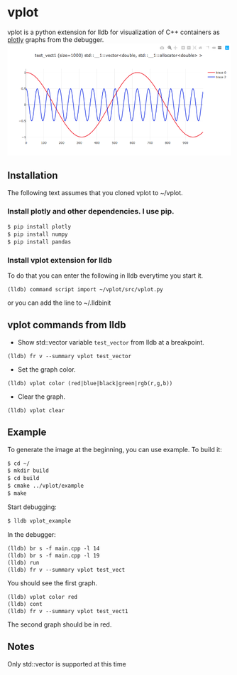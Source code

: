 # vplot

vplot is a python extension for lldb for visualization of C++ containers as [plotly](https://plot.ly/python/) graphs from the debugger.
![vector graph](/plot.png?raw=true)


## Installation

The following text assumes that you cloned vplot to ~/vplot.

### Install plotly and other dependencies. I use pip.

```sh
$ pip install plotly
$ pip install numpy
$ pip install pandas
```

### Install vplot extension for lldb 

To do that you can enter the following in lldb everytime you start it.

```
(lldb) command script import ~/vplot/src/vplot.py
```

or you can add the line to ~/.lldbinit

## vplot commands from lldb

* Show std::vector variable ```test_vector``` from lldb at a breakpoint.
```
(lldb) fr v --summary vplot test_vector
```

* Set the graph color.
``` 
(lldb) vplot color (red|blue|black|green|rgb(r,g,b))
```

* Clear the graph.
```
(lldb) vplot clear
```

## Example

To generate the image at the beginning, you can use example. To build it:

``` sh
$ cd ~/
$ mkdir build
$ cd build
$ cmake ../vplot/example
$ make
```

Start debugging:

``` sh
$ lldb vplot_example
```

In the debugger:

```
(lldb) br s -f main.cpp -l 14 
(lldb) br s -f main.cpp -l 19
(lldb) run 
(lldb) fr v --summary vplot test_vect 
```
You should see the first graph.

```
(lldb) vplot color red 
(lldb) cont
(lldb) fr v --summary vplot test_vect1
```
The second graph should be in red.

## Notes
Only std::vector is supported at this time


